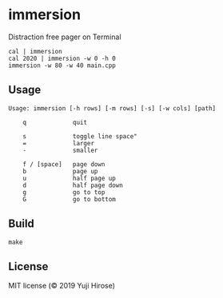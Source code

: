 immersion
=========

Distraction free pager on Terminal

```
cal | immersion
cal 2020 | immersion -w 0 -h 0
immersion -w 80 -w 40 main.cpp
```

Usage
-----

```
Usage: immersion [-h rows] [-m rows] [-s] [-w cols] [path]

    q             quit

    s             toggle line space"
    =             larger
    -             smaller

    f / [space]   page down
    b             page up
    u             half page up
    d             half page down
    g             go to top
    G             go to bottom
```

Build
-----

```
make
```

License
-------

MIT license (© 2019 Yuji Hirose)
